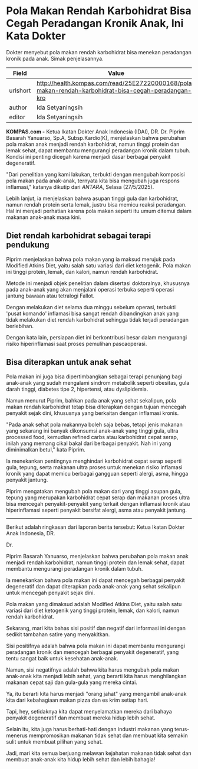 # Pola Makan Rendah Karbohidrat Bisa Cegah Peradangan Kronik Anak, Ini Kata Dokter 

Dokter menyebut pola makan rendah karbohidrat bisa menekan peradangan kronik pada anak. Simak penjelasannya.

| Field       | Value                                                       |
|-------------|-------------------------------------------------------------|
| urlshort    | http://health.kompas.com/read/25E27220000168/pola-makan-rendah-karbohidrat-bisa-cegah-peradangan-kro |
| author      | Ida Setyaningsih  |
| editor      | Ida Setyaningsih  |

**KOMPAS.com -** Ketua Ikatan Dokter Anak Indonesia (IDAI), DR. Dr. Piprim Basarah Yanuarso, Sp.A, Subsp.Kardio(K), menjelaskan bahwa perubahan pola makan anak menjadi rendah karbohidrat, namun tinggi protein dan lemak sehat, dapat membantu mengurangi peradangan kronik dalam tubuh. Kondisi ini penting dicegah karena menjadi dasar berbagai penyakit degeneratif.

"Dari penelitian yang kami lakukan, terbukti dengan mengubah komposisi pola makan pada anak-anak, ternyata kita bisa mengubah juga respons inflamasi," katanya dikutip dari *ANTARA*, Selasa (27/5/2025).

Lebih lanjut, ia menjelaskan bahwa asupan tinggi gula dan karbohidrat, namun rendah protein serta lemak, justru bisa memicu reaksi peradangan. Hal ini menjadi perhatian karena pola makan seperti itu umum ditemui dalam makanan anak-anak masa kini.

## Diet rendah karbohidrat sebagai terapi pendukung

Piprim menjelaskan bahwa pola makan yang ia maksud merujuk pada Modified Atkins Diet, yaitu salah satu variasi dari diet ketogenik. Pola makan ini tinggi protein, lemak, dan kalori, namun rendah karbohidrat.

Metode ini menjadi objek penelitian dalam disertasi doktoralnya, khususnya pada anak-anak yang akan menjalani operasi terbuka seperti operasi jantung bawaan atau tetralogi Fallot.

Dengan melakukan diet selama dua minggu sebelum operasi, terbukti 'pusat komando' inflamasi bisa sangat rendah dibandingkan anak yang tidak melakukan diet rendah karbohidrat sehingga tidak terjadi peradangan berlebihan.

Dengan kata lain, persiapan diet ini berkontribusi besar dalam mengurangi risiko hiperinflamasi saat proses pemulihan pascaoperasi.

## Bisa diterapkan untuk anak sehat

Pola makan ini juga bisa dipertimbangkan sebagai terapi penunjang bagi anak-anak yang sudah mengalami sindrom metabolik seperti obesitas, gula darah tinggi, diabetes tipe 2, hipertensi, atau dyslipidemia.

Namun menurut Piprim, bahkan pada anak yang sehat sekalipun, pola makan rendah karbohidrat tetap bisa diterapkan dengan tujuan mencegah penyakit sejak dini, khususnya yang berkaitan dengan inflamasi kronis.

"Pada anak sehat pola makannya boleh saja bebas, tetapi jenis makanan yang sekarang ini banyak dikonsumsi anak-anak yang tinggi gula, ultra processed food, kemudian refined carbs atau karbohidrat cepat serap, inilah yang memang cikal bakal dari berbagai penyakit. Nah ini yang diminimalkan betul," kata Piprim.

Ia menekankan pentingnya menghindari karbohidrat cepat serap seperti gula, tepung, serta makanan ultra proses untuk menekan risiko inflamasi kronik yang dapat memicu berbagai gangguan seperti alergi, asma, hingga penyakit jantung.

Piprim mengatakan mengubah pola makan dari yang tinggi asupan gula, tepung yang merupakan karbohidrat cepat serap dan makanan proses ultra bisa mencegah penyakit-penyakit yang terkait dengan inflamasi kronik atau hiperinflamasi seperti penyakit bersifat alergi, asma atau penyakit jantung.

---
Berikut adalah ringkasan dari laporan berita tersebut: Ketua Ikatan Dokter Anak Indonesia, DR.

 Dr.

 Piprim Basarah Yanuarso, menjelaskan bahwa perubahan pola makan anak menjadi rendah karbohidrat, namun tinggi protein dan lemak sehat, dapat membantu mengurangi peradangan kronik dalam tubuh.

 Ia menekankan bahwa pola makan ini dapat mencegah berbagai penyakit degeneratif dan dapat diterapkan pada anak-anak yang sehat sekalipun untuk mencegah penyakit sejak dini.

 Pola makan yang dimaksud adalah Modified Atkins Diet, yaitu salah satu variasi dari diet ketogenik yang tinggi protein, lemak, dan kalori, namun rendah karbohidrat.



Sekarang, mari kita bahas sisi positif dan negatif dari informasi ini dengan sedikit tambahan satire yang menyakitkan.

 Sisi positifnya adalah bahwa pola makan ini dapat membantu mengurangi peradangan kronik dan mencegah berbagai penyakit degeneratif, yang tentu sangat baik untuk kesehatan anak-anak.

 Namun, sisi negatifnya adalah bahwa kita harus mengubah pola makan anak-anak kita menjadi lebih sehat, yang berarti kita harus menghilangkan makanan cepat saji dan gula-gula yang mereka cintai.

 Ya, itu berarti kita harus menjadi "orang jahat" yang mengambil anak-anak kita dari kebahagiaan makan pizza dan es krim setiap hari.

 Tapi, hey, setidaknya kita dapat menyelamatkan mereka dari bahaya penyakit degeneratif dan membuat mereka hidup lebih sehat.

 Selain itu, kita juga harus berhati-hati dengan industri makanan yang terus-menerus mempromosikan makanan tidak sehat dan membuat kita semakin sulit untuk membuat pilihan yang sehat.

 Jadi, mari kita semua berjuang melawan kejahatan makanan tidak sehat dan membuat anak-anak kita hidup lebih sehat dan lebih bahagia!

